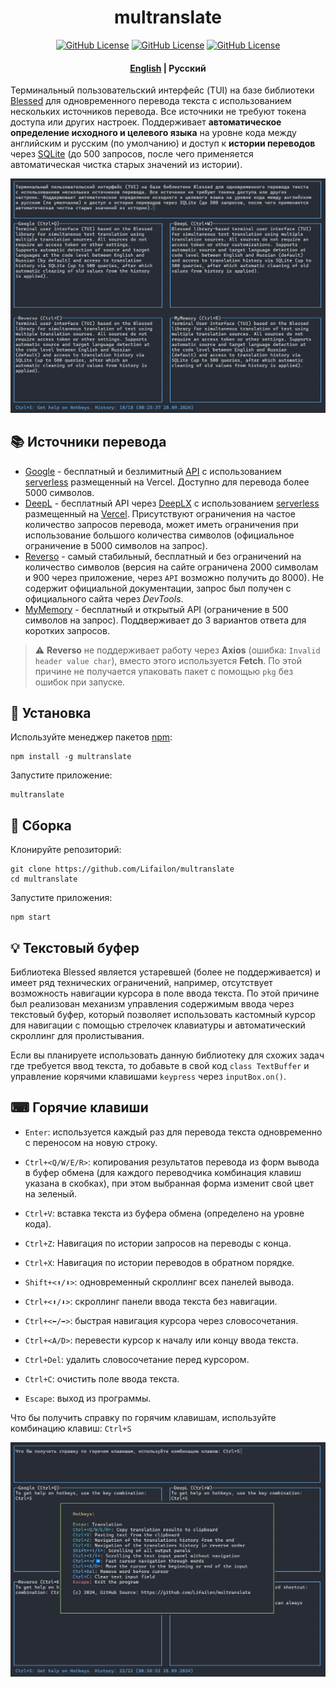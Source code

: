 <h1 align="center">
    multranslate
</h1>

<p align="center">
<a href="https://www.npmjs.com/package/multranslate"><img title="GitHub License"src="https://img.shields.io/npm/v/multranslate?logo=npm&logoColor=red"></a>
<a href="https://www.npmjs.com/package/multranslate"><img title="GitHub License"src="https://img.shields.io/github/languages/top/Lifailon/multranslate?logo=JavaScript&color=yellow"></a>
<a href="https://github.com/Lifailon/multranslate/blob/rsa/LICENSE"><img title="GitHub License"src="https://img.shields.io/github/license/Lifailon/multranslate?logo=readme&logoColor=white&color=white"></a>
</p>

<h4 align="center">
 <a href="README.md">English</a> | <strong>Русский</strong>
</h4>

Терминальный пользовательский интерфейс (TUI) на базе библиотеки [Blessed](https://github.com/chjj/blessed) для одновременного перевода текста с использованием нескольких источников перевода. Все источники не требуют токена доступа или других настроек. Поддерживает **автоматическое определение исходного и целевого языка** на уровне кода между английским и русским (по умолчанию) и доступ к **истории переводов** через [SQLite](https://github.com/WiseLibs/better-sqlite3) (до 500 запросов, после чего применяется автоматическая чистка старых значений из истории).

![interface](/image/interface.jpg)

## 📚 Источники перевода

- [Google](https://translate.google.com) - бесплатный и безлимитный [API](https://github.com/vitalets/google-translate-api) с использованием [serverless](https://github.com/olavoparno/translate-serverless-vercel) размещенный на Vercel. Доступно для перевода более 5000 символов.
- [DeepL](https://www.deepl.com) - бесплатный API через [DeepLX](https://github.com/OwO-Network/DeepLX) с использованием [serverless](https://github.com/LegendLeo/deeplx-serverless) размещенный на [Vercel](https://github.com/bropines/Deeplx-vercel). Присутствуют ограничения на частое количество запросов перевода, может иметь ограничения при использование большого количества символов (официальное ограничение в 5000 символов на запрос).
- [Reverso](https://www.reverso.net) - самый стабильный, бесплатный и без ограничений на количество символов (версия на сайте ограничена 2000 символам и 900 через приложение, через `API` возможно получить до 8000). Не содержит официальной документации, запрос был получен с официального сайта через *DevTools*.
- [MyMemory](https://mymemory.translated.net/doc/spec.php) - бесплатный и открытый API (ограничение в 500 символов на запрос). Поддверживает до 3 вариантов ответа для коротких запросов.

> ⚠ **Reverso** не поддерживает работу через **Axios** (ошибка: `Invalid header value char`), вместо этого используется **Fetch**. По этой причине не получается упаковать пакет с помощью `pkg` без ошибок при запуске.

## 🚀 Установка

Используйте менеджер пакетов [npm](https://www.npmjs.com/package/multranslate):

```shell
npm install -g multranslate
```

Запустите приложение:

```shell
multranslate
```

## 🔧 Сборка

Клонируйте репозиторий:

```shell
git clone https://github.com/Lifailon/multranslate
cd multranslate
```

Запустите приложения:

```shell
npm start
```

## 💡 Текстовый буфер

Библиотека Blessed является устаревшей (более не поддерживается) и имеет ряд технических ограничений, например, отсутствует возможность навигации курсора в поле ввода текста. По этой причине был реализован механизм управления содержимым ввода через текстовый буфер, который позволяет использовать кастомный курсор для навигации с помощью стрелочек клавиатуры и автоматический скроллинг для пролистывания.

Если вы планируете использовать данную библиотеку для схожих задач где требуется ввод текста, то добавьте в свой код `class TextBuffer` и управление корячими клавишами `keypress` через `inputBox.on()`.

## ⌨ Горячие клавиши

- `Enter`: используется каждый раз для перевода текста одновременно с переносом на новую строку.

- `Ctrl+<Q/W/E/R>`: копирования результатов перевода из форм вывода в буфер обмена (для каждого переводчика комбинация клавиш указана в скобках), при этом выбранная форма изменит свой цвет на зеленый.

- `Ctrl+V`: вставка текста из буфера обмена (определено на уровне кода).

- `Ctrl+Z`: Навигация по истории запросов на переводы с конца.

- `Ctrl+X`: Навигация по истории переводов в обратном порядке.

- `Shift+<⬆/⬇>`: одновременный скроллинг всех панелей вывода.

- `Ctrl+<⬆/⬇>`: скроллинг панели ввода текста без навигации.

- `Ctrl+<⬅/➡>`: быстрая навигация курсора через словосочетания.

- `Ctrl+<A/D>`: перевести курсор к началу или концу ввода текста.

- `Ctrl+Del`: удалить словосочетание перед курсором.

- `Ctrl+C`: очистить поле ввода текста.

- `Escape`: выход из программы.

Что бы получить справку по горячим клавишам, используйте комбинацию клавиш: `Ctrl+S`

![interface](/image/hotkeys.jpg)
